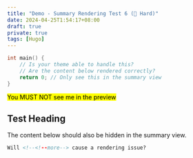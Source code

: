 ```yaml
---
title: "Demo - Summary Rendering Test 6 (🤯 Hard)"
date: 2024-04-25T1:54:17+08:00
draft: true
private: true
tags: [Hugo]
---
```


```c {linenos=inline}
int main() {
    // Is your theme able to handle this?
    // Are the content below rendered correctly?
    return 0; // Only see this in the summary view
}
```

<!--<!--more-->

<mark>You MUST NOT see me in the preview</mark>

## Test Heading

The content below should also be hidden in the summary view.

<!--more-->

```html
Will <!--<!--more--> cause a rendering issue?
```

